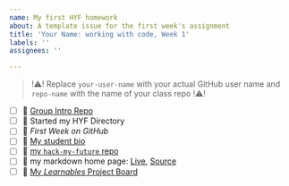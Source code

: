 ```yaml
---
name: My first HYF homework
about: A template issue for the first week's assignment
title: 'Your Name: working with code, Week 1'
labels: ''
assignees: ''

---
```


> !:warning:! Replace `your-user-name` with your actual GitHub user name and `repo-name` with the name of your class repo !:warning:!

- [ ] :egg: [Group Intro Repo](-link!-)
- [ ] :egg: Started my HYF Directory
- [ ] :egg: _First Week on GitHub_
- [ ] :egg: [My student bio](https://github.com/hackyourfuturebelgium/repo-name/tree/master/student-bios/your-user-name.md)
- [ ] :egg: [my `hack-my-future` repo](https://github.com/your-user-name/hack-my-future)
- [ ] :egg: my markdown home page: [Live](https://your-user-name.github.io), [Source](https://github.com/your-user-name.github.io)
- [ ] :egg: [My _Learnables_ Project Board](https://github.com/users/your-user-name/projects/1)
